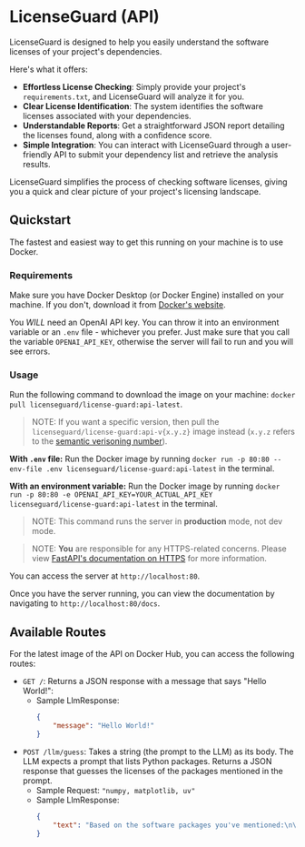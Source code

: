 # LicenseGuard (API)
LicenseGuard is designed to help you easily understand the software licenses of your project's dependencies.

Here's what it offers:
- **Effortless License Checking**: Simply provide your project's `requirements.txt`, and LicenseGuard will analyze it for you.
- **Clear License Identification**: The system identifies the software licenses associated with your dependencies.
- **Understandable Reports**: Get a straightforward JSON report detailing the licenses found, along with a confidence score.
- **Simple Integration**: You can interact with LicenseGuard through a user-friendly API to submit your dependency list and retrieve the analysis results.

LicenseGuard simplifies the process of checking software licenses, giving you a quick and clear picture of your project's licensing landscape.


## Quickstart
The fastest and easiest way to get this running on your machine is to use Docker. 


### Requirements
Make sure you have Docker Desktop (or Docker Engine) installed on your machine. If you don't, download it from [Docker's website](https://docs.docker.com/get-started/get-docker/).

You *WILL* need an OpenAI API key. You can throw it into an environment variable or an `.env` file - whichever you prefer. Just make sure that you call the variable `OPENAI_API_KEY`, otherwise the server will fail to run and you will see errors.


### Usage
Run the following command to download the image on your machine: `docker pull licenseguard/license-guard:api-latest`.
> NOTE: If you want a specific version, then pull the `licenseguard/license-guard:api-v{x.y.z}` image instead (`x.y.z` refers to the [semantic verisoning number](https://semver.org/)).

**With `.env` file:**
Run the Docker image by running `docker run -p 80:80 --env-file .env licenseguard/license-guard:api-latest` in the terminal.

**With an environment variable:**
Run the Docker image by running `docker run -p 80:80 -e OPENAI_API_KEY=YOUR_ACTUAL_API_KEY licenseguard/license-guard:api-latest` in the terminal.

> NOTE: This command runs the server in **production** mode, not dev mode.

> NOTE: **You** are responsible for any HTTPS-related concerns. Please view [FastAPI's documentation on HTTPS](https://fastapi.tiangolo.com/deployment/https/) for more information.

You can access the server at `http://localhost:80`.

Once you have the server running, you can view the documentation by navigating to `http://localhost:80/docs`.


## Available Routes
For the latest image of the API on Docker Hub, you can access the following routes:
- `GET /`: Returns a JSON response with a message that says "Hello World!":
    - Sample LlmResponse:
        ```json
        {
            "message": "Hello World!"
        }
        ```
- `POST /llm/guess`: Takes a string (the prompt to the LLM) as its body. The LLM expects a prompt that lists Python packages. Returns a JSON response that guesses the licenses of the packages mentioned in the prompt.
    - Sample Request: `"numpy, matplotlib, uv"`
    - Sample LlmResponse:
        ```json
        {
            "text": "Based on the software packages you've mentioned:\n\n1. **NumPy** - This package is typically licensed under the BSD License.\n2. **Matplotlib** - This package is usually licensed under the Matplotlib License, which is a permissive license similar to the BSD License.\n3. **uv** - I'm not familiar with a specific software package named \"uv.\" If you could provide more context or details about it, I might be able to help further.\n\nIf you have any other packages or need more information, feel free to ask!"
        }
        ```